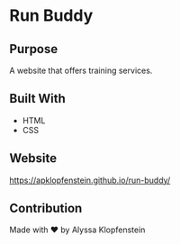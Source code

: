 # Run Buddy

## Purpose
A website that offers training services.

## Built With
* HTML
* CSS

## Website
https://apklopfenstein.github.io/run-buddy/

## Contribution
Made with ❤️ by Alyssa Klopfenstein
